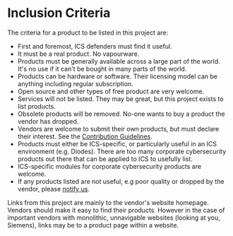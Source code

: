 # Inclusion Criteria

The criteria for a product to be listed in this project are:
* First and foremost, ICS defenders must find it useful.
* It must be a real product. No vapourware. 
* Products must be generally available across a large part of the world. It's no use if it can't be bought in many parts of the world.
* Products can be hardware or software. Their licensing model can be anything including regular subscription.
* Open source and other types of free product are very welcome.
* Services will not be listed. They may be great, but this project exists to list products.
* Obsolete products will be removed. No-one wants to buy a product the vendor has dropped.
* Vendors are welcome to submit their own products, but must declare their interest. See the [Contribution Guidelines](Contributing.md).
* Products must either be ICS-specific, or particularly useful in an ICS environment (e.g. Diodes). There are too many corporate cybersecurity products out there that can be applied to ICS to usefully list. 
* ICS-specific modules for corporate cybersecurity products are welcome.
* If any products listed are not useful, e.g poor quality or dropped by the vendor, please [notify us](Contributing.md).

Links from this project are mainly to the vendor's website homepage. Vendors should make it easy to find their products. However in the case of important vendors with monolithic, unnavigable websites (looking at you, Siemens), links may be to a product page within a website.
